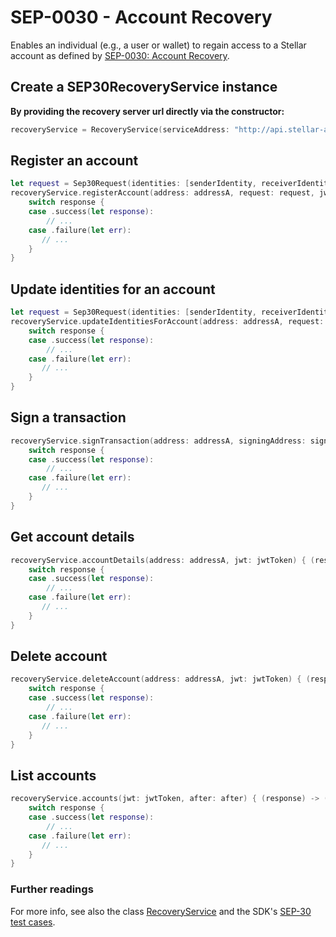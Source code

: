 
# SEP-0030 - Account Recovery

Enables an individual (e.g., a user or wallet) to regain access to a Stellar account as defined by 
[SEP-0030: Account Recovery](https://github.com/stellar/stellar-protocol/blob/master/ecosystem/sep-0030.md).


## Create a SEP30RecoveryService instance

**By providing the recovery server url directly via the constructor:**

```swift
recoveryService = RecoveryService(serviceAddress: "http://api.stellar-anchor.org/recovery")
```

## Register an account

```swift
let request = Sep30Request(identities: [senderIdentity, receiverIdentity])
recoveryService.registerAccount(address: addressA, request: request, jwt: jwtToken) { (response) -> (Void) in
    switch response {
    case .success(let response):
        // ...
    case .failure(let err):
       // ...
    }
}
```

## Update identities for an account

```swift
let request = Sep30Request(identities: [senderIdentity, receiverIdentity])
recoveryService.updateIdentitiesForAccount(address: addressA, request: request, jwt: jwtToken) { (response) -> (Void) in
    switch response {
    case .success(let response):
        // ...
    case .failure(let err):
       // ...
    }
}

```

## Sign a transaction

```swift
recoveryService.signTransaction(address: addressA, signingAddress: signingAddress, transaction:transaction, jwt: jwtToken) { (response) -> (Void) in
    switch response {
    case .success(let response):
        // ...
    case .failure(let err):
       // ...
    }
}
```

## Get account details

```swift
recoveryService.accountDetails(address: addressA, jwt: jwtToken) { (response) -> (Void) in
    switch response {
    case .success(let response):
        // ...
    case .failure(let err):
       // ...
    }
}
```

## Delete account

```swift
recoveryService.deleteAccount(address: addressA, jwt: jwtToken) { (response) -> (Void) in
    switch response {
    case .success(let response):
        // ...
    case .failure(let err):
       // ...
    }
}
```


## List accounts

```swift
recoveryService.accounts(jwt: jwtToken, after: after) { (response) -> (Void) in
    switch response {
    case .success(let response):
        // ...
    case .failure(let err):
       // ...
    }
}
```

### Further readings

For more info, see also the class [RecoveryService](https://github.com/Soneso/stellar-ios-mac-sdk/blob/master/stellarsdk/stellarsdk/recovery/RecoveryService.swift) and the SDK's [SEP-30 test cases](https://github.com/Soneso/stellar-ios-mac-sdk/blob/master/stellarsdk/stellarsdkTests/recovery/RecoveryServiceTestCase.swift).
